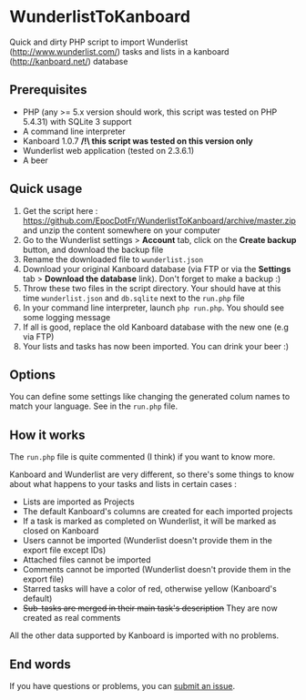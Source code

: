 WunderlistToKanboard
====================

Quick and dirty PHP script to import Wunderlist (http://www.wunderlist.com/) tasks and lists in a kanboard (http://kanboard.net/) database

## Prerequisites

  - PHP (any >= 5.x version should work, this script was tested on PHP 5.4.31) with SQLite 3 support
  - A command line interpreter
  - Kanboard 1.0.7 **/!\ this script was tested on this version only**
  - Wunderlist web application (tested on 2.3.6.1)
  - A beer

## Quick usage

  1. Get the script here : https://github.com/EpocDotFr/WunderlistToKanboard/archive/master.zip and unzip the content somewhere on your computer
  2. Go to the Wunderlist settings > **Account** tab, click on the **Create backup** button, and download the backup file
  3. Rename the downloaded file to `wunderlist.json`
  4. Download your original Kanboard database (via FTP or via the **Settings** tab > **Download the database** link). Don't forget to make a backup :)
  5. Throw these two files in the script directory. Your should have at this time `wunderlist.json` and `db.sqlite` next to the `run.php` file
  6. In your command line interpreter, launch `php run.php`. You should see some logging message
  7. If all is good, replace the old Kanboard database with the new one (e.g via FTP)
  8. Your lists and tasks has now been imported. You can drink your beer :)

## Options

You can define some settings like changing the generated colum names to match your language. See in the `run.php` file.

## How it works

The `run.php` file is quite commented (I think) if you want to know more.

Kanboard and Wunderlist are very different, so there's some things to know about what happens to your tasks and lists in certain cases :

  - Lists are imported as Projects
  - The default Kanboard's columns are created for each imported projects
  - If a task is marked as completed on Wunderlist, it will be marked as closed on Kanboard
  - Users cannot be imported (Wunderlist doesn't provide them in the export file except IDs)
  - Attached files cannot be imported
  - Comments cannot be imported (Wunderlist doesn't provide them in the export file)
  - Starred tasks will have a color of red, otherwise yellow (Kanboard's default)
  - ~~Sub-tasks are merged in their main task's description~~ They are now created as real comments

All the other data supported by Kanboard is imported with no problems.

## End words

If you have questions or problems, you can [submit an issue](https://github.com/EpocDotFr/WunderlistToKanboard/issues).

